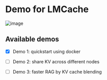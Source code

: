# Demo for LMCache

![image](https://github.com/LMCache/demo/assets/25103655/64fcf08d-d094-46e5-a280-2439fd0cb445)


## Available demos

- [x] Demo 1: quickstart using docker
- [ ] Demo 2: share KV across different nodes
- [ ] Demo 3: faster RAG by KV cache blending 


